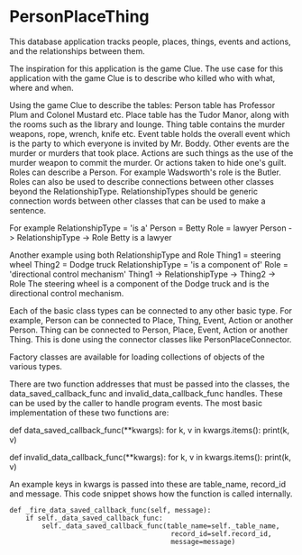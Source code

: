 # PersonPlaceThing
This database application tracks people, places, things, events and actions, and the relationships between them.

The inspiration for this application is the game Clue. 
The use case for this application with the game Clue is to describe who killed who with what, where and when.

Using the game Clue to describe the tables:
Person table has Professor Plum and Colonel Mustard etc.
Place table has the Tudor Manor, along with the rooms such as the library and lounge.
Thing table contains the murder weapons, rope, wrench, knife etc.
Event table holds the overall event which is the party to which everyone is invited by Mr. Boddy.
Other events are the murder or murders that took place.
Actions are such things as the use of the murder weapon to commit the murder. Or actions taken to hide one's guilt.
Roles can describe a Person. For example Wadsworth's role is the Butler. 
Roles can also be used to describe connections between other classes beyond the RelationshipType.
RelationshipTypes should be generic connection words between other classes that can be used to make a sentence.

For example RelationshipType = 'is a'
Person = Betty
Role = lawyer
Person -> RelationshipType -> Role
Betty is a lawyer

Another example using both RelationshipType and Role
Thing1 = steering wheel
Thing2 = Dodge truck
RelationshipType = 'is a component of'
Role = 'directional control mechanism'
Thing1 -> RelationshipType -> Thing2 -> Role
The steering wheel is a component of the Dodge truck and is the directional control mechanism.

Each of the basic class types can be connected to any other basic type.
For example, Person can be connected to Place, Thing, Event, Action or another Person.
Thing can be connected to Person, Place, Event, Action or another Thing.
This is done using the connector classes like PersonPlaceConnector.

Factory classes are available for loading collections of objects of the various types.

There are two function addresses that must be passed into the classes, 
the data_saved_callback_func and invalid_data_callback_func handles.
These can be used by the caller to handle program events.
The most basic implementation of these two functions are:

def data_saved_callback_func(**kwargs):
    for k, v in kwargs.items():
        print(k, v)


def invalid_data_callback_func(**kwargs):
    for k, v in kwargs.items():
        print(k, v)

An example keys in kwargs is passed into these are table_name, record_id and message.
This code snippet shows how the function is called internally.

    def _fire_data_saved_callback_func(self, message):
        if self._data_saved_callback_func:
            self._data_saved_callback_func(table_name=self._table_name,
                                            record_id=self.record_id,
                                            message=message)